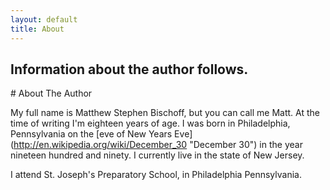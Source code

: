 ```yaml
---
layout: default
title: About
---
```

<h2 id="intro">Information about the author follows.</h2>

<div class="post" markdown="1">
# About The Author

My full name is Matthew Stephen Bischoff, but you can call me Matt. At the time of writing I'm eighteen years of age. I was born in Philadelphia, Pennsylvania on the [eve of New Years Eve] (http://en.wikipedia.org/wiki/December_30 "December 30") in the year nineteen hundred and ninety. I currently live in the state of New Jersey.

I attend St. Joseph's Preparatory School, in Philadelphia Pennsylvania.
</div>